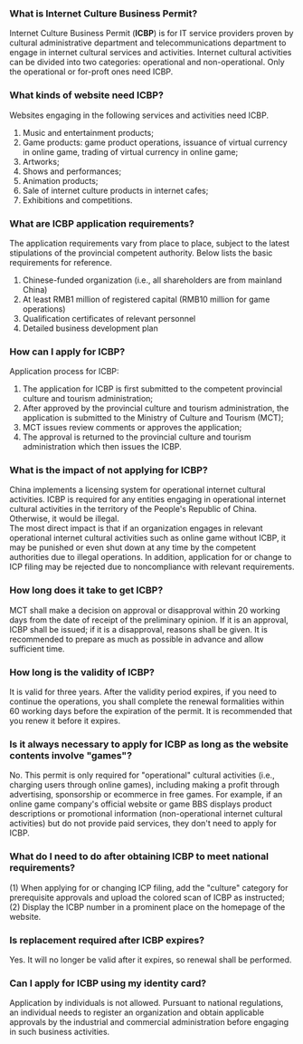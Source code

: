 ### What is Internet Culture Business Permit?
Internet Culture Business Permit (**ICBP**) is for IT service providers proven by cultural administrative department and telecommunications department to engage in internet cultural services and activities. Internet cultural activities can be divided into two categories: operational and non-operational. Only the operational or for-proft ones need ICBP.

### What kinds of website need ICBP?
Websites engaging in the following services and activities need ICBP.
1. Music and entertainment products;  
2. Game products: game product operations, issuance of virtual currency in online game, trading of virtual currency in online game;  
3. Artworks;
4. Shows and performances;
5. Animation products;
6. Sale of internet culture products in internet cafes;
7. Exhibitions and competitions.

### What are ICBP application requirements?
The application requirements vary from place to place, subject to the latest stipulations of the provincial competent authority. Below lists the basic requirements for reference.
1. Chinese-funded organization (i.e., all shareholders are from mainland China)
2. At least RMB1 million of registered capital (RMB10 million for game operations)
3. Qualification certificates of relevant personnel
4. Detailed business development plan

### How can I apply for ICBP?
Application process for ICBP:
1. The application for ICBP is first submitted to the competent provincial culture and tourism administration;
2. After approved by the provincial culture and tourism administration, the application is submitted to the Ministry of Culture and Tourism (MCT);
3. MCT issues review comments or approves the application;
4. The approval is returned to the provincial culture and tourism administration which then issues the ICBP.

### What is the impact of not applying for ICBP?
China implements a licensing system for operational internet cultural activities. ICBP is required for any entities engaging in operational internet cultural activities in the territory of the People's Republic of China. Otherwise, it would be illegal.  
The most direct impact is that if an organization engages in relevant operational internet cultural activities such as online game without ICBP, it may be punished or even shut down at any time by the competent authorities due to illegal operations. In addition, application for or change to ICP filing may be rejected due to noncompliance with relevant requirements.

### How long does it take to get ICBP?
MCT shall make a decision on approval or disapproval within 20 working days from the date of receipt of the preliminary opinion. If it is an approval, ICBP shall be issued; if it is a disapproval, reasons shall be given. It is recommended to prepare as much as possible in advance and allow sufficient time.

### How long is the validity of ICBP?
It is valid for three years. After the validity period expires, if you need to continue the operations, you shall complete the renewal formalities within 60 working days before the expiration of the permit. It is recommended that you renew it before it expires.

### Is it always necessary to apply for ICBP as long as the website contents involve "games"?
No. This permit is only required for "operational" cultural activities (i.e., charging users through online games), including making a profit through advertising, sponsorship or ecommerce in free games. For example, if an online game company's official website or game BBS displays product descriptions or promotional information (non-operational internet cultural activities) but do not provide paid services, they don't need to apply for ICBP.

### What do I need to do after obtaining ICBP to meet national requirements?
(1) When applying for or changing ICP filing, add the "culture" category for prerequisite approvals and upload the colored scan of ICBP as instructed;  
(2) Display the ICBP number in a prominent place on the homepage of the website.

### Is replacement required after ICBP expires?
Yes. It will no longer be valid after it expires, so renewal shall be performed.
 
### Can I apply for ICBP using my identity card?
Application by individuals is not allowed. Pursuant to national regulations, an individual needs to register an organization and obtain applicable approvals by the industrial and commercial administration before engaging in such business activities.
